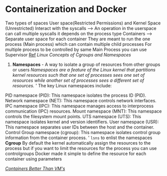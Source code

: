 # Containerization and Docker

Two types of spaces
User space(Restricted Permissions) and Kernel Space (Unrestricted)
Interact with the syscalls --> An operation in the userspace can call multiple syscalls it
depends on the process type
Containers --> Separate user space for each container
They are meant to run the one process (Main process) which can contain multiple child processes
For multiple process to be controlled by same Main Process you can use Supervisor
[Ref](https://techiescamp.com/topic/managing-multiple-processes-in-a-container/#:~:text=What%20if%20I,the%20process%20manager.)
_Linux Concepts of Cgroups and Namespaces_

1. **Namespaces** - A way to isolate a group of resources from other groups or users
   _Namespaces are a feature of the Linux kernel that partitions kernel resources such that one set of processes sees one set of resources while another set of processes sees a different set of resources._
   '
   The key Linux namespaces include:

PID namespace (PID): This namespace isolates the process ID (PID).
Network namespace (NET): This namespace controls network interfaces.
IPC namespace (IPC): This namespace manages access to interprocess communication (IPC) resources.
Mount namespace (MNT): This namespace controls the filesystem mount points.
UTS namespace (UTS): This namespace isolates kernel and version identifiers.
User namespace (USR): This namespace separates user IDs between the host and the container.
Control Group namespace (cgroup): This namespace isolates control group information from the container process.
'
`lsns` to enlist the namespaces
**Cgroup**
By default the kernel automatically assign the resources to the process but if you want to limit the resources for the process you can use controlgroups
Docker made it simple to define the resource for each container using parameters

[_Containers Better Than VM's_](https://techiescamp.com/topic/why-are-containers-better-than-vms/)
